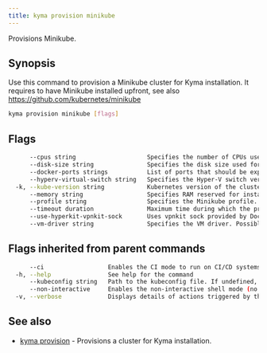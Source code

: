 ```yaml
---
title: kyma provision minikube
---
```


Provisions Minikube.

## Synopsis

Use this command to provision a Minikube cluster for Kyma installation. It requires to have Minikube installed upfront, see also https://github.com/kubernetes/minikube

```bash
kyma provision minikube [flags]
```

## Flags

```bash
      --cpus string                    Specifies the number of CPUs used for installation. (default "4")
      --disk-size string               Specifies the disk size used for installation. (default "30g")
      --docker-ports strings           List of ports that should be exposed if you choose Docker as the driver.
      --hyperv-virtual-switch string   Specifies the Hyper-V switch version if you choose Hyper-V as the driver.
  -k, --kube-version string            Kubernetes version of the cluster. (default "1.16.15")
      --memory string                  Specifies RAM reserved for installation. (default "8192")
      --profile string                 Specifies the Minikube profile.
      --timeout duration               Maximum time during which the provisioning takes place, where "0" means "infinite". Valid time units are "ns", "us" (or "µs"), "ms", "s", "m", "h". (default 5m0s)
      --use-hyperkit-vpnkit-sock       Uses vpnkit sock provided by Docker. This is useful when DNS Port (53) is being used by some other program like dns-proxy (eg. provided by Cisco Umbrella. This flag works only on Mac OS).
      --vm-driver string               Specifies the VM driver. Possible values: vmwarefusion,kvm,xhyve,hyperv,hyperkit,virtualbox,kvm2,docker,none (default "hyperkit")
```

## Flags inherited from parent commands

```bash
      --ci                  Enables the CI mode to run on CI/CD systems. It avoids any user interaction (such as no dialog prompts) and ensures that logs are formatted properly in log files (such as no spinners for CLI steps).
  -h, --help                See help for the command
      --kubeconfig string   Path to the kubeconfig file. If undefined, Kyma CLI uses the KUBECONFIG environment variable, or falls back "/$HOME/.kube/config".
      --non-interactive     Enables the non-interactive shell mode (no colorized output, no spinner)
  -v, --verbose             Displays details of actions triggered by the command.
```

## See also

* [kyma provision](#kyma-provision-kyma-provision)	 - Provisions a cluster for Kyma installation.


